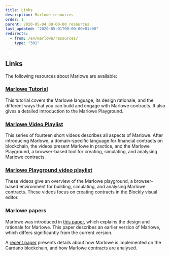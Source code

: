 ```yaml
---
title: Links
description: Marlowe resources
order: 1
parent: 2020-05-04_08-00-00_resources
last_updated: "2020-05-01T09:00:00+01:00"
redirects:
  - from: /en/marlowe/resources/
    type: "301"
---
```

## Links

The following resources about Marlowe are available:

### [Marlowe Tutorial](alpha.marlowe.iohkdev.io/tutorial)

This tutorial covers the Marlowe language, its design rationale, and the different ways that you can build and engage with Marlowe contracts. It also gives a detailed introduction to the Marlowe Playground.

### [Marlowe Video Playlist](https://www.youtube.com/playlist?list=PLqu19-ygE4ofUgGpslOs5zCr9Z6zCMibq)

This series of fourteen short videos describes all aspects of Marlowe. After introducing Marlowe, a domain-specific language for financial contracts on blockchain, the videos present  Marlowe in practice, and the Marlowe Playground, a browser-based tool for creating, simulating, and analysing Marlowe contracts.

### [Marlowe Playground video playlist](https://www.youtube.com/playlist?list=PLqu19-ygE4ofEeRfUiA-DYKRk9I3V9c1Q)

These videos give an overview of the Marlowe playground, a browser-based environment for building, simulating, and analysing Marlowe contracts. These videos focus on creating contracts in the Blockly visual editor.

### Marlowe papers

Marlowe was introduced in [this paper](https://iohk.io/en/research/library/papers/marlowefinancial-contracts-on-blockchain/), which explains the design and rationale for Marlowe. This paper describes an earlier version of Marlowe, which differs significantly from the current version.

A [recent paper](https://iohk.io/en/research/library/papers/marloweimplementing-and-analysing-financial-contracts-on-blockchain/) presents details about how Marlowe is implemented on the Cardano blockchain, and how Marlowe contracts are analysed.
